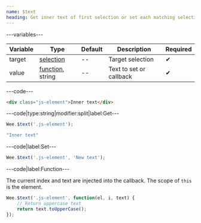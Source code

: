 ```yaml
---
name: $text
heading: Get inner text of first selection or set each matching selection's text
---
```


---variables---

| Variable | Type | Default | Description | Required |
| -- | -- | -- | -- | -- |
| target | [selection](/script#selection) | -- | Target selection | ✔ |
| value | [function](/script/#functions), string | -- | Text to set or callback | ✔ |

---code---

```html
<div class="js-element">Inner text</div>
```

---code|type:string|modifier:split|label:Get---

```javascript
Wee.$text('.js-element');
```

```javascript
"Inner text"
```

---code|label:Set---

```javascript
Wee.$text('.js-element', 'New text');
```

---code|label:Function---

The current index and text are injected into the callback. The scope of `this` is the element.

```javascript
Wee.$text('.js-element', function(el, i, text) {
	// Return uppercase text
	return text.toUpperCase();
});
```